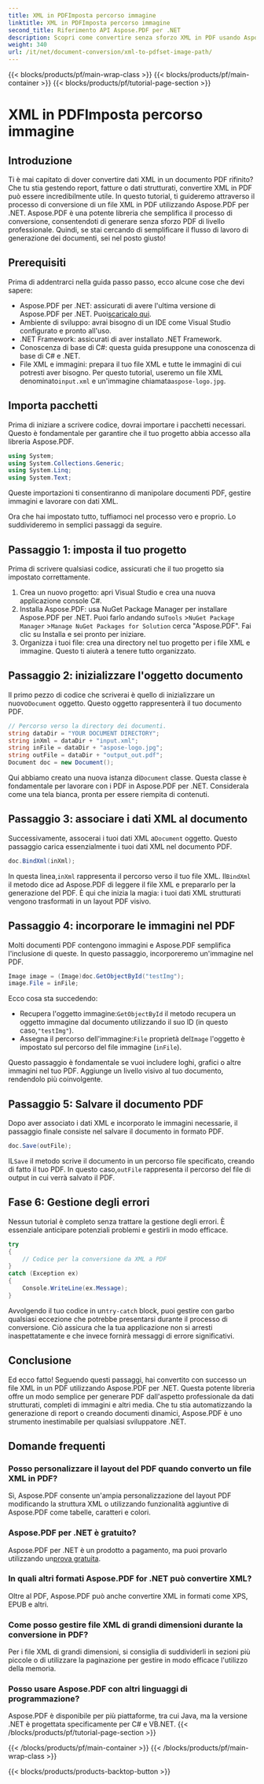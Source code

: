 ```yaml
---
title: XML in PDFImposta percorso immagine
linktitle: XML in PDFImposta percorso immagine
second_title: Riferimento API Aspose.PDF per .NET
description: Scopri come convertire senza sforzo XML in PDF usando Aspose.PDF per .NET. Questa guida dettagliata ti accompagna passo dopo passo nel processo, dall'impostazione al completamento.
weight: 340
url: /it/net/document-conversion/xml-to-pdfset-image-path/
---
```


{{< blocks/products/pf/main-wrap-class >}}
{{< blocks/products/pf/main-container >}}
{{< blocks/products/pf/tutorial-page-section >}}

# XML in PDFImposta percorso immagine

## Introduzione

Ti è mai capitato di dover convertire dati XML in un documento PDF rifinito? Che tu stia gestendo report, fatture o dati strutturati, convertire XML in PDF può essere incredibilmente utile. In questo tutorial, ti guideremo attraverso il processo di conversione di un file XML in PDF utilizzando Aspose.PDF per .NET. Aspose.PDF è una potente libreria che semplifica il processo di conversione, consentendoti di generare senza sforzo PDF di livello professionale. Quindi, se stai cercando di semplificare il flusso di lavoro di generazione dei documenti, sei nel posto giusto!

## Prerequisiti

Prima di addentrarci nella guida passo passo, ecco alcune cose che devi sapere:

-  Aspose.PDF per .NET: assicurati di avere l'ultima versione di Aspose.PDF per .NET. Puoi[scaricalo qui](https://releases.aspose.com/pdf/net/).
- Ambiente di sviluppo: avrai bisogno di un IDE come Visual Studio configurato e pronto all'uso.
- .NET Framework: assicurati di aver installato .NET Framework.
- Conoscenza di base di C#: questa guida presuppone una conoscenza di base di C# e .NET.
-  File XML e immagini: prepara il tuo file XML e tutte le immagini di cui potresti aver bisogno. Per questo tutorial, useremo un file XML denominato`input.xml` e un'immagine chiamata`aspose-logo.jpg`.

## Importa pacchetti

Prima di iniziare a scrivere codice, dovrai importare i pacchetti necessari. Questo è fondamentale per garantire che il tuo progetto abbia accesso alla libreria Aspose.PDF.

```csharp
using System;
using System.Collections.Generic;
using System.Linq;
using System.Text;
```

Queste importazioni ti consentiranno di manipolare documenti PDF, gestire immagini e lavorare con dati XML.

Ora che hai impostato tutto, tuffiamoci nel processo vero e proprio. Lo suddivideremo in semplici passaggi da seguire.

## Passaggio 1: imposta il tuo progetto

Prima di scrivere qualsiasi codice, assicurati che il tuo progetto sia impostato correttamente.

1. Crea un nuovo progetto: apri Visual Studio e crea una nuova applicazione console C#.
2.  Installa Aspose.PDF: usa NuGet Package Manager per installare Aspose.PDF per .NET. Puoi farlo andando su`Tools` >`NuGet Package Manager` >`Manage NuGet Packages for Solution` cerca "Aspose.PDF". Fai clic su Installa e sei pronto per iniziare.
3. Organizza i tuoi file: crea una directory nel tuo progetto per i file XML e immagine. Questo ti aiuterà a tenere tutto organizzato.

## Passaggio 2: inizializzare l'oggetto documento

 Il primo pezzo di codice che scriverai è quello di inizializzare un nuovo`Document` oggetto. Questo oggetto rappresenterà il tuo documento PDF.

```csharp
// Percorso verso la directory dei documenti.
string dataDir = "YOUR DOCUMENT DIRECTORY";
string inXml = dataDir + "input.xml";
string inFile = dataDir + "aspose-logo.jpg";
string outFile = dataDir + "output_out.pdf";
Document doc = new Document();
```

 Qui abbiamo creato una nuova istanza di`Document` classe. Questa classe è fondamentale per lavorare con i PDF in Aspose.PDF per .NET. Considerala come una tela bianca, pronta per essere riempita di contenuti.

## Passaggio 3: associare i dati XML al documento

 Successivamente, assocerai i tuoi dati XML a`Document` oggetto. Questo passaggio carica essenzialmente i tuoi dati XML nel documento PDF.

```csharp
doc.BindXml(inXml);
```

 In questa linea,`inXml` rappresenta il percorso verso il tuo file XML. Il`BindXml` il metodo dice ad Aspose.PDF di leggere il file XML e prepararlo per la generazione del PDF. È qui che inizia la magia: i tuoi dati XML strutturati vengono trasformati in un layout PDF visivo.

## Passaggio 4: incorporare le immagini nel PDF

Molti documenti PDF contengono immagini e Aspose.PDF semplifica l'inclusione di queste. In questo passaggio, incorporeremo un'immagine nel PDF.

```csharp
Image image = (Image)doc.GetObjectById("testImg");
image.File = inFile;
```

Ecco cosa sta succedendo:

-  Recupera l'oggetto immagine:`GetObjectById` il metodo recupera un oggetto immagine dal documento utilizzando il suo ID (in questo caso,`"testImg"`).
-  Assegna il percorso dell'immagine:`File` proprietà del`Image` l'oggetto è impostato sul percorso del file immagine (`inFile`).

Questo passaggio è fondamentale se vuoi includere loghi, grafici o altre immagini nel tuo PDF. Aggiunge un livello visivo al tuo documento, rendendolo più coinvolgente.

## Passaggio 5: Salvare il documento PDF

Dopo aver associato i dati XML e incorporato le immagini necessarie, il passaggio finale consiste nel salvare il documento in formato PDF.

```csharp
doc.Save(outFile);
```

 IL`Save` il metodo scrive il documento in un percorso file specificato, creando di fatto il tuo PDF. In questo caso,`outFile` rappresenta il percorso del file di output in cui verrà salvato il PDF.

## Fase 6: Gestione degli errori

Nessun tutorial è completo senza trattare la gestione degli errori. È essenziale anticipare potenziali problemi e gestirli in modo efficace.

```csharp
try
{
    // Codice per la conversione da XML a PDF
}
catch (Exception ex)
{
    Console.WriteLine(ex.Message);
}
```

 Avvolgendo il tuo codice in un`try-catch` block, puoi gestire con garbo qualsiasi eccezione che potrebbe presentarsi durante il processo di conversione. Ciò assicura che la tua applicazione non si arresti inaspettatamente e che invece fornirà messaggi di errore significativi.

## Conclusione

Ed ecco fatto! Seguendo questi passaggi, hai convertito con successo un file XML in un PDF utilizzando Aspose.PDF per .NET. Questa potente libreria offre un modo semplice per generare PDF dall'aspetto professionale da dati strutturati, completi di immagini e altri media. Che tu stia automatizzando la generazione di report o creando documenti dinamici, Aspose.PDF è uno strumento inestimabile per qualsiasi sviluppatore .NET.

## Domande frequenti

### Posso personalizzare il layout del PDF quando converto un file XML in PDF?
Sì, Aspose.PDF consente un'ampia personalizzazione del layout PDF modificando la struttura XML o utilizzando funzionalità aggiuntive di Aspose.PDF come tabelle, caratteri e colori.

### Aspose.PDF per .NET è gratuito?
 Aspose.PDF per .NET è un prodotto a pagamento, ma puoi provarlo utilizzando un[prova gratuita](https://releases.aspose.com/).

### In quali altri formati Aspose.PDF for .NET può convertire XML?
Oltre al PDF, Aspose.PDF può anche convertire XML in formati come XPS, EPUB e altri.

### Come posso gestire file XML di grandi dimensioni durante la conversione in PDF?
Per i file XML di grandi dimensioni, si consiglia di suddividerli in sezioni più piccole o di utilizzare la paginazione per gestire in modo efficace l'utilizzo della memoria.

### Posso usare Aspose.PDF con altri linguaggi di programmazione?
Aspose.PDF è disponibile per più piattaforme, tra cui Java, ma la versione .NET è progettata specificamente per C# e VB.NET.
{{< /blocks/products/pf/tutorial-page-section >}}

{{< /blocks/products/pf/main-container >}}
{{< /blocks/products/pf/main-wrap-class >}}

{{< blocks/products/products-backtop-button >}}
